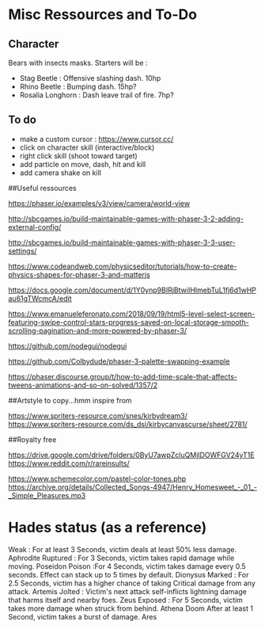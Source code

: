 # Misc Ressources and To-Do

## Character
Bears with insects masks. Starters will be :
- Stag Beetle : Offensive slashing dash. 10hp
- Rhino Beetle : Bumping dash. 15hp?
- Rosalia Longhorn : Dash leave trail of fire. 7hp?

## To do

- make a custom cursor : https://www.cursor.cc/
- click on character skill (interactive/block)
- right click skill (shoot toward target)
- add particle on move, dash, hit and kill
- add camera shake on kill


##Useful ressources

https://phaser.io/examples/v3/view/camera/world-view

http://sbcgames.io/build-maintainable-games-with-phaser-3-2-adding-external-config/

http://sbcgames.io/build-maintainable-games-with-phaser-3-3-user-settings/

https://www.codeandweb.com/physicseditor/tutorials/how-to-create-physics-shapes-for-phaser-3-and-matterjs

https://docs.google.com/document/d/1Y0ynp9BIRjBtwiIHImebTuL1fj6d1wHPau61gTWcmcA/edit

https://www.emanueleferonato.com/2018/09/19/html5-level-select-screen-featuring-swipe-control-stars-progress-saved-on-local-storage-smooth-scrolling-pagination-and-more-powered-by-phaser-3/

https://github.com/nodegui/nodegui

https://github.com/Colbydude/phaser-3-palette-swapping-example

https://phaser.discourse.group/t/how-to-add-time-scale-that-affects-tweens-animations-and-so-on-solved/1357/2

##Artstyle to copy...hmm inspire from

https://www.spriters-resource.com/snes/kirbydream3/
https://www.spriters-resource.com/ds_dsi/kirbycanvascurse/sheet/2781/

##Royalty free

https://drive.google.com/drive/folders/0ByU7awpZcluQMjlDOWFGV24yT1E
https://www.reddit.com/r/rareinsults/

https://www.schemecolor.com/pastel-color-tones.php
https://archive.org/details/Collected_Songs-4947/Henry_Homesweet_-_01_-_Simple_Pleasures.mp3


# Hades status (as a reference)

Weak :	For at least 3 Seconds, victim deals at least 50% less damage.	Aphrodite
Ruptured :	For 3 Seconds, victim takes rapid damage while moving.	Poseidon
Poison	:For 4 Seconds, victim takes damage every 0.5 seconds. Effect can stack up to 5 times by default.	Dionysus
Marked :	For 2.5 Seconds, victim has a higher chance of taking Critical damage from any attack.	Artemis
Jolted :	Victim's next attack self-inflicts lightning damage that harms itself and nearby foes.	Zeus
Exposed :	For 5 Seconds, victim takes more damage when struck from behind.	Athena
Doom	After at least 1 Second, victim takes a burst of damage.	Ares
